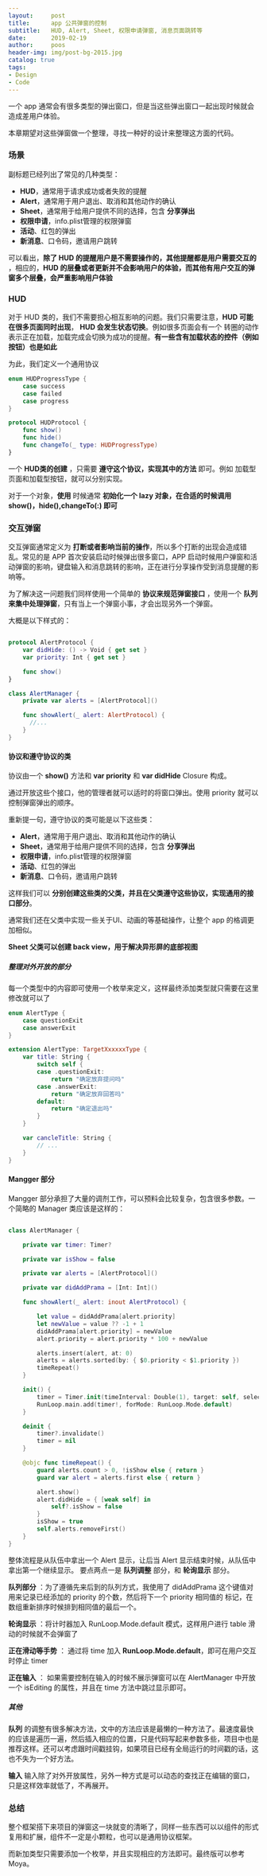 ```yaml
---
layout:     post
title:      app 公共弹窗的控制
subtitle:   HUD, Alert, Sheet, 权限申请弹窗, 消息页面跳转等
date:       2019-02-19
author:     poos
header-img: img/post-bg-2015.jpg
catalog: true
tags:
- Design
- Code
---
```



一个 app 通常会有很多类型的弹出窗口，但是当这些弹出窗口一起出现时候就会造成差用户体验。

本章期望对这些弹窗做一个整理，寻找一种好的设计来整理这方面的代码。

### 场景

副标题已经列出了常见的几种类型：
- **HUD**，通常用于请求成功或者失败的提醒
- **Alert**，通常用于用户退出、取消和其他动作的确认
- **Sheet**，通常用于给用户提供不同的选择，包含 **分享弹出**
- **权限申请**，info.plist管理的权限弹窗
- **活动**、红包的弹出
- **新消息**、口令码，邀请用户跳转

可以看出，**除了 HUD 的提醒用户是不需要操作的，其他提醒都是用户需要交互的** ，相应的，**HUD 的层叠或者更新并不会影响用户的体验，而其他有用户交互的弹窗多个层叠，会严重影响用户体验**


### HUD

对于 HUD 类的，我们不需要担心相互影响的问题。我们只需要注意，**HUD 可能在很多页面同时出现**， **HUD 会发生状态切换**。例如很多页面会有一个 转圈的动作表示正在加载，加载完成会切换为成功的提醒。**有一些含有加载状态的控件（例如按钮）也是如此**

为此，我们定义一个通用协议


```swift
enum HUDProgressType {
    case success
    case failed
    case progress
}

protocol HUDProtocol {
    func show()
    func hide()
    func changeTo(_ type: HUDProgressType)
}

```

一个 **HUD类的创建** ，只需要 **遵守这个协议，实现其中的方法** 即可。例如 加载型页面和加载型按钮，就可以分别实现。

对于一个对象，**使用** 时候通常 **初始化一个 lazy 对象，在合适的时候调用 show()，hide(),changeTo(:) 即可**

### 交互弹窗

交互弹窗通常定义为 **打断或者影响当前的操作**，所以多个打断的出现会造成错乱。常见的是 APP 首次安装启动时候弹出很多窗口，APP 启动时候用户弹窗和活动弹窗的影响，键盘输入和消息跳转的影响，正在进行分享操作受到消息提醒的影响等。

为了解决这一问题我们同样使用一个简单的 **协议来规范弹窗接口** ，使用一个 **队列来集中处理弹窗**，只有当上一个弹窗小事，才会出现另外一个弹窗。

大概是以下样式的：

```swift

protocol AlertProtocol {
    var didHide: () -> Void { get set }
    var priority: Int { get set }

    func show()
}

class AlertManager {
    private var alerts = [AlertProtocol]()

    func showAlert(_ alert: AlertProtocol) {
      //...
    }
}

```


#### 协议和遵守协议的类

协议由一个 **show()** 方法和 **var priority** 和 **var didHide** Closure 构成。

通过开放这些个接口，他的管理者就可以适时的将窗口弹出。使用 priority 就可以控制弹窗弹出的顺序。


重新提一句，遵守协议的类可能是以下这些类：

- **Alert**，通常用于用户退出、取消和其他动作的确认
- **Sheet**，通常用于给用户提供不同的选择，包含 **分享弹出**
- **权限申请**，info.plist管理的权限弹窗
- **活动**、红包的弹出
- **新消息**、口令码，邀请用户跳转

这样我们可以 **分别创建这些类的父类，并且在父类遵守这些协议，实现通用的接口部分**。

通常我们还在父类中实现一些关于UI、动画的等基础操作，让整个 app 的格调更加相似。


**Sheet 父类可以创建 back view，用于解决异形屏的底部视图**


##### 整理对外开放的部分

每一个类型中的内容即可使用一个枚举来定义，这样最终添加类型就只需要在这里修改就可以了

```swift
enum AlertType {
    case questionExit
    case answerExit
}

extension AlertType: TargetXxxxxxType {
    var title: String {
        switch self {
        case .questionExit:
            return "确定放弃提问吗"
        case .answerExit:
            return "确定放弃回答吗"
        default:
            return "确定退出吗"
        }
    }

    var cancleTitle: String {
        // ...
    }
}

```


#### Mangger 部分

Mangger 部分承担了大量的调剂工作，可以预料会比较复杂，包含很多参数。一个简略的 Manager 类应该是这样的：

```swift

class AlertManager {

    private var timer: Timer?

    private var isShow = false

    private var alerts = [AlertProtocol]()

    private var didAddPrama = [Int: Int]()

    func showAlert(_ alert: inout AlertProtocol) {

        let value = didAddPrama[alert.priority]
        let newValue = value ?? -1 + 1
        didAddPrama[alert.priority] = newValue
        alert.priority = alert.priority * 100 + newValue

        alerts.insert(alert, at: 0)
        alerts = alerts.sorted(by: { $0.priority < $1.priority })
        timeRepeat()
    }

    init() {
        timer = Timer.init(timeInterval: Double(1), target: self, selector: #selector(timeRepeat), userInfo: nil, repeats: true)
        RunLoop.main.add(timer!, forMode: RunLoop.Mode.default)
    }

    deinit {
        timer?.invalidate()
        timer = nil
    }

    @objc func timeRepeat() {
        guard alerts.count > 0, !isShow else { return }
        guard var alert = alerts.first else { return }

        alert.show()
        alert.didHide = { [weak self] in
            self?.isShow = false
        }
        isShow = true
        self.alerts.removeFirst()
    }
}
```

整体流程是从队伍中拿出一个 Alert 显示，让后当 Alert 显示结束时候，从队伍中拿出第一个继续显示。
要点两点一是 **队列调整** 部分，和 **轮询显示** 部分。

**队列部分** ：为了遵循先来后到的队列方式，我使用了 didAddPrama 这个键值对用来记录已经添加的 priority 的个数，然后将下一个 priority 相同值的 标记，在数组重新排序时候排到相同值的最后一个。

**轮询显示** ：将计时器加入 RunLoop.Mode.default 模式，这样用户进行 table 滑动的时候就不会弹窗了

**正在滑动等手势** ： 通过将 time 加入 **RunLoop.Mode.default**，即可在用户交互时停止 timer

**正在输入** ： 如果需要控制在输入的时候不展示弹窗可以在 AlertManager 中开放一个 isEditing 的属性，并且在 time 方法中跳过显示即可。


##### 其他
**队列** 的调整有很多解决方法，文中的方法应该是最懒的一种方法了。最速度最快的应该是遍历一遍，然后插入相应的位置，只是代码写起来参数多些，项目中也是推荐这样。还可以考虑跟时间戳挂钩，如果项目已经有全局运行的时间戳的话，这也不失为一个好方法。

**输入** 输入除了对外开放属性，另外一种方式是可以动态的查找正在编辑的窗口，只是这样效率就低了，不再展开。


### 总结

整个框架搭下来项目的弹窗这一块就变的清晰了，同样一些东西可以以组件的形式复用和扩展，组件不一定是小颗粒，也可以是通用协议框架。

而新加类型只需要添加一个枚举，并且实现相应的方法即可。最终版可以参考 Moya。
